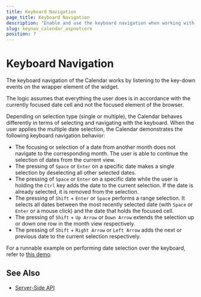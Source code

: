 ```yaml
---
title: Keyboard Navigation
page_title: Keyboard Navigation
description: "Enable and use the keyboard navigation when working with the Telerik UI Calendar TagHelper for ASP.NET Core (MVC 6 or ASP.NET Core MVC)."
slug: keynav_calendar_aspnetcore
position: 7
---
```


# Keyboard Navigation

The keyboard navigation of the Calendar works by listening to the key-down events on the wrapper element of the widget.

The logic assumes that everything the user does is in accordance with the currently focused date cell and not the focused element of the browser.

Depending on selection type (single or multiple), the Calendar behaves differently in terms of selecting and navigating with the keyboard. When the user applies the multiple date selection, the Calendar demonstrates the following keyboard navigation behavior:

* The focusing or selection of a date from another month does not navigate to the corresponding month. The user is able to continue the selection of dates from the current view.
* The pressing of `Space` or `Enter` on a specific date makes a single selection by deselecting all other selected dates.
* The pressing of `Space` or `Enter` on a specific date while the user is holding the `Ctrl` key adds the date to the current selection. If the date is already selected, it is removed from the selection.
* The pressing of `Shift` + `Enter` or `Space` performs a range selection. It selects all dates between the most recently selected date (with `Space` or `Enter` or a mouse click) and the date that holds the focused cell.
* The pressing of `Shift` + `Up Arrow` or `Down Arrow` extends the selection up or down one row in the month view respectively.
* The pressing of `Shift` + `Right Arrow` or `Left Arrow` adds the next or previous date to the current selection respectively.

For a runnable example on performing date selection over the keyboard, refer to [this demo](https://demos.telerik.com/kendo-ui/calendar/keyboard-navigation).

## See Also

* [Server-Side API](/api/calendar)
